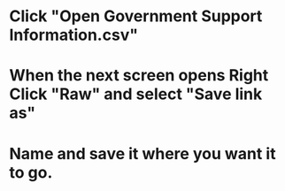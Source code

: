 # Click "Open Government Support Information.csv"
# When the next screen opens Right Click "Raw" and select "Save link as"
# Name and save it where you want it to go.
